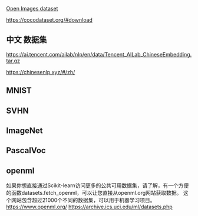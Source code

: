
[Open Images dataset](https://storage.googleapis.com/openimages/web/download.html)

https://cocodataset.org/#download

## 中文 数据集
https://ai.tencent.com/ailab/nlp/en/data/Tencent_AILab_ChineseEmbedding.tar.gz

https://chinesenlp.xyz/#/zh/

## MNIST
## SVHN
## ImageNet
## PascalVoc

## openml
如果你想直接通过Scikit-learn访问更多的公共可用数据集，请了解，有一个方便的函数datasets.fetch_openml，可以让您直接从openml.org网站获取数据。
这个网站包含超过21000个不同的数据集，可以用于机器学习项目。
https://www.openml.org/
https://archive.ics.uci.edu/ml/datasets.php